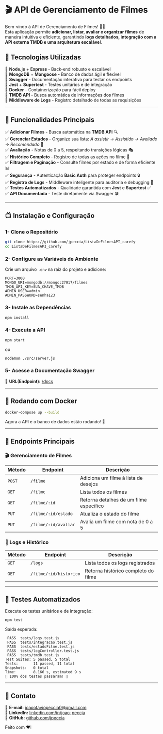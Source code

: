 # 🎬 API de Gerenciamento de Filmes

Bem-vindo à API de Gerenciamento de Filmes! 🎥✨  
Esta aplicação permite **adicionar, listar, avaliar e organizar filmes** de maneira intuitiva e eficiente, garantindo **logs detalhados, integração com a API externa TMDB e uma arquitetura escalável**.

## 🚀 Tecnologias Utilizadas
🔹 **Node.js** + **Express** - Back-end robusto e escalável  
🔹 **MongoDB** + **Mongoose** - Banco de dados ágil e flexível  
🔹 **Swagger** - Documentação interativa para testar os endpoints  
🔹 **Jest** + **Supertest** - Testes unitários e de integração  
🔹 **Docker** - Containerização para fácil deploy  
🔹 **TMDB API** - Busca automática de informações dos filmes  
🔹 **Middleware de Logs** - Registro detalhado de todas as requisições  

---

## 📌 Funcionalidades Principais

✅ **Adicionar Filmes** - Busca automática na **TMDB API** 🔍  
✅ **Gerenciar Estados** - Organize sua lista: *A assistir → Assistido → Avaliado → Recomendado* 🌂  
✅ **Avaliação** - Notas de 0 a 5, respeitando transições lógicas 🎭  
✅ **Histórico Completo** - Registro de todas as ações no filme 📜  
✅ **Filtragem e Paginação** - Consulte filmes por estado e de forma eficiente 📊  
✅ **Segurança** - Autenticação **Basic Auth** para proteger endpoints 🔒  
✅ **Registro de Logs** - Middleware inteligente para auditoria e debugging 📁  
✅ **Testes Automatizados** - Qualidade garantida com **Jest** e **Supertest** ✅  
✅ **API Documentada** - Teste diretamente via Swagger 🛠️  

---

## 📺 Instalação e Configuração

### **1- Clone o Repositório**
```bash
git clone https://github.com/jpeccia/ListaDeFilmesAPI_carefy
cd ListaDeFilmesAPI_carefy
```

### **2- Configure as Variáveis de Ambiente**
Crie um arquivo `.env` na raiz do projeto e adicione:
```env
PORT=3000
MONGO_URI=mongodb://mongo:27017/filmes
TMDB_API_KEY=SUA_CHAVE_TMDB
ADMIN_USER=admin
ADMIN_PASSWORD=senha123
```

### **3- Instale as Dependências**
```bash
npm install
```

### **4- Execute a API**
```bash
npm start
```
ou
```bash
nodemon ./src/server.js
```

### **5- Acesse a Documentação Swagger**
📝 **URL(Endpoint):** [/docs](http://localhost:3000/docs)  

---

## 🐳 Rodando com Docker

```bash
docker-compose up --build
```
Agora a API e o banco de dados estão rodando! 🎉

---

## 🔧 Endpoints Principais

### **🎬 Gerenciamento de Filmes**
| Método | Endpoint              | Descrição |
|--------|-----------------------|-----------|
| `POST` | `/filme`              | Adiciona um filme à lista de desejos |
| `GET`  | `/filme`              | Lista todos os filmes |
| `GET`  | `/filme/:id`          | Retorna detalhes de um filme específico |
| `PUT`  | `/filme/:id/estado`   | Atualiza o estado do filme |
| `PUT`  | `/filme/:id/avaliar`  | Avalia um filme com nota de 0 a 5 |

### **📁 Logs e Histórico**
| Método | Endpoint              | Descrição |
|--------|-----------------------|-----------|
| `GET`  | `/logs`               | Lista todos os logs registrados |
| `GET`  | `/filme/:id/historico` | Retorna histórico completo do filme |

---

## 🔎 Testes Automatizados

Execute os testes unitários e de integração:
```bash
npm test
```
Saída esperada:
```
 PASS  tests/logs.test.js
 PASS  tests/integracao.test.js
 PASS  tests/estadoFilme.test.js
 PASS  tests/logController.test.js
 PASS  tests/tmdb.test.js
Test Suites: 5 passed, 5 total
Tests:       11 passed, 11 total
Snapshots:   0 total
Time:        8.166 s, estimated 9 s
🎉 100% dos testes passaram! 🚀
```

---

## 🤝 Contato

📧 **E-mail:** joaootaviopeccia0@gmail.com  
🌟 **LinkedIn:** [linkedin.com/in/joao-peccia](https://www.linkedin.com/in/joao-peccia/)  
🚀 **GitHub:** [github.com/jpeccia](https://github.com/jpeccia)  

Feito com ❤️!  
```

